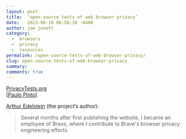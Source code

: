 ```yaml
---
layout: post
title:  ‘open-source tests of web browser privacy’
date:   2023-06-16 06:58:10 -0400
author: joe jenett
category:
  -  browsers
  -  privacy
  -  resources
permalink: /open-source-tests-of-web-browser-privacy/
slug: open-source-tests-of-web-browser-privacy
summary: 
comments: true
---
```

<a title="PrivacyTests.org: open-source tests of web browser privacy" href="https://privacytests.org/">PrivacyTests.org</a><br>[<a href="https://paulopinto.page/2023/06/15/learn-more-about.html">Paulo Pinto</a>]
<p><a href="https://privacytests.org/about.html#full-disclosure-and-transparency">Arthur Edelstein</a> (the project’s author):</p><blockquote><p>Several months after first publishing the website, I became an employee of Brave, where I contribute to Brave's browser privacy engineering efforts. </p></blockquote>
<a href="https://brid.gy/publish/mastodon"></a>